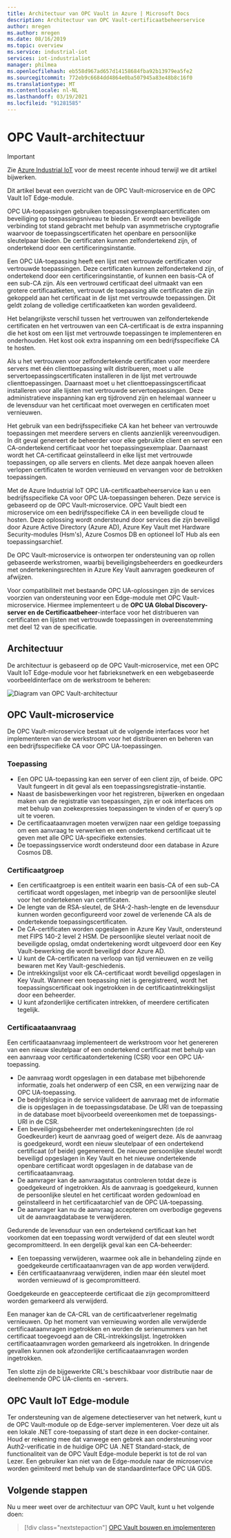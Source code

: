 ```yaml
---
title: Architectuur van OPC Vault in Azure | Microsoft Docs
description: Architectuur van OPC Vault-certificaatbeheerservice
author: mregen
ms.author: mregen
ms.date: 08/16/2019
ms.topic: overview
ms.service: industrial-iot
services: iot-industrialiot
manager: philmea
ms.openlocfilehash: eb558d967ad657d14158684fba92b13979ea5fe2
ms.sourcegitcommit: 772eb9c6684dd4864e0ba507945a83e48b8c16f0
ms.translationtype: MT
ms.contentlocale: nl-NL
ms.lasthandoff: 03/19/2021
ms.locfileid: "91281585"
---
```

# <a name="opc-vault-architecture"></a>OPC Vault-architectuur

> [!IMPORTANT]
> Zie [Azure Industrial IoT](https://azure.github.io/Industrial-IoT/) voor de meest recente inhoud terwijl we dit artikel bijwerken.

Dit artikel bevat een overzicht van de OPC Vault-microservice en de OPC Vault IoT Edge-module.

OPC UA-toepassingen gebruiken toepassingsexemplaarcertificaten om beveiliging op toepassingsniveau te bieden. Er wordt een beveiligde verbinding tot stand gebracht met behulp van asymmetrische cryptografie waarvoor de toepassingscertificaten het openbare en persoonlijke sleutelpaar bieden. De certificaten kunnen zelfondertekend zijn, of ondertekend door een certificeringsinstantie.

Een OPC UA-toepassing heeft een lijst met vertrouwde certificaten voor vertrouwde toepassingen. Deze certificaten kunnen zelfondertekend zijn, of ondertekend door een certificeringsinstantie, of kunnen een basis-CA of een sub-CA zijn. Als een vertrouwd certificaat deel uitmaakt van een grotere certificaatketen, vertrouwt de toepassing alle certificaten die zijn gekoppeld aan het certificaat in de lijst met vertrouwde toepassingen. Dit geldt zolang de volledige certificaatketen kan worden gevalideerd.

Het belangrijkste verschil tussen het vertrouwen van zelfondertekende certificaten en het vertrouwen van een CA-certificaat is de extra inspanning die het kost om een lijst met vertrouwde toepassingen te implementeren en onderhouden. Het kost ook extra inspanning om een bedrijfsspecifieke CA te hosten. 

Als u het vertrouwen voor zelfondertekende certificaten voor meerdere servers met één clienttoepassing wilt distribueren, moet u alle servertoepassingscertificaten installeren in de lijst met vertrouwde clienttoepassingen. Daarnaast moet u het clienttoepassingscertificaat installeren voor alle lijsten met vertrouwde servertoepassingen. Deze administratieve inspanning kan erg tijdrovend zijn en helemaal wanneer u de levensduur van het certificaat moet overwegen en certificaten moet vernieuwen.

Het gebruik van een bedrijfsspecifieke CA kan het beheer van vertrouwde toepassingen met meerdere servers en clients aanzienlijk vereenvoudigen. In dit geval genereert de beheerder voor elke gebruikte client en server een CA-ondertekend certificaat voor het toepassingsexemplaar. Daarnaast wordt het CA-certificaat geïnstalleerd in elke lijst met vertrouwde toepassingen, op alle servers en clients. Met deze aanpak hoeven alleen verlopen certificaten te worden vernieuwd en vervangen voor de betrokken toepassingen.

Met de Azure Industrial IoT OPC UA-certificaatbeheerservice kan u een bedrijfsspecifieke CA voor OPC UA-toepassingen beheren. Deze service is gebaseerd op de OPC Vault-microservice. OPC Vault biedt een microservice om een bedrijfsspecifieke CA in een beveiligde cloud te hosten. Deze oplossing wordt ondersteund door services die zijn beveiligd door Azure Active Directory (Azure AD), Azure Key Vault met Hardware Security-modules (Hsm's), Azure Cosmos DB en optioneel IoT Hub als een toepassingsarchief.

De OPC Vault-microservice is ontworpen ter ondersteuning van op rollen gebaseerde werkstromen, waarbij beveiligingsbeheerders en goedkeurders met ondertekeningsrechten in Azure Key Vault aanvragen goedkeuren of afwijzen.

Voor compatibiliteit met bestaande OPC UA-oplossingen zijn de services voorzien van ondersteuning voor een Edge-module met OPC Vault-microservice. Hiermee implementeert u de **OPC UA Global Discovery-server en de Certificaatbeheer**-interface voor het distribueren van certificaten en lijsten met vertrouwde toepassingen in overeenstemming met deel 12 van de specificatie. 


## <a name="architecture"></a>Architectuur

De architectuur is gebaseerd op de OPC Vault-microservice, met een OPC Vault IoT Edge-module voor het fabrieksnetwerk en een webgebaseerde voorbeeldinterface om de werkstroom te beheren:

![Diagram van OPC Vault-architectuur](media/overview-opc-vault-architecture/opc-vault.png)

## <a name="opc-vault-microservice"></a>OPC Vault-microservice

De OPC Vault-microservice bestaat uit de volgende interfaces voor het implementeren van de werkstroom voor het distribueren en beheren van een bedrijfsspecifieke CA voor OPC UA-toepassingen.

### <a name="application"></a>Toepassing 
- Een OPC UA-toepassing kan een server of een client zijn, of beide. OPC Vault fungeert in dit geval als een toepassingsregistratie-instantie. 
- Naast de basisbewerkingen voor het registreren, bijwerken en ongedaan maken van de registratie van toepassingen, zijn er ook interfaces om met behulp van zoekexpressies toepassingen te vinden of er query’s op uit te voeren. 
- De certificaataanvragen moeten verwijzen naar een geldige toepassing om een aanvraag te verwerken en een ondertekend certificaat uit te geven met alle OPC UA-specifieke extensies. 
- De toepassingsservice wordt ondersteund door een database in Azure Cosmos DB.

### <a name="certificate-group"></a>Certificaatgroep
- Een certificaatgroep is een entiteit waarin een basis-CA of een sub-CA certificaat wordt opgeslagen, met inbegrip van de persoonlijke sleutel voor het ondertekenen van certificaten. 
- De lengte van de RSA-sleutel, de SHA-2-hash-lengte en de levensduur kunnen worden geconfigureerd voor zowel de verlenende CA als de ondertekende toepassingscertificaten. 
- De CA-certificaten worden opgeslagen in Azure Key Vault, ondersteund met FIPS 140-2 level 2 HSM. De persoonlijke sleutel verlaat nooit de beveiligde opslag, omdat ondertekening wordt uitgevoerd door een Key Vault-bewerking die wordt beveiligd door Azure AD. 
- U kunt de CA-certificaten na verloop van tijd vernieuwen en ze veilig bewaren met Key Vault-geschiedenis. 
- De intrekkingslijst voor elk CA-certificaat wordt beveiligd opgeslagen in Key Vault. Wanneer een toepassing niet is geregistreerd, wordt het toepassingscertificaat ook ingetrokken in de certificaatintrekkingslijst door een beheerder.
- U kunt afzonderlijke certificaten intrekken, of meerdere certificaten tegelijk.

### <a name="certificate-request"></a>Certificaataanvraag
Een certificaataanvraag implementeert de werkstroom voor het genereren van een nieuw sleutelpaar of een ondertekend certificaat met behulp van een aanvraag voor certificaatondertekening (CSR) voor een OPC UA-toepassing. 
- De aanvraag wordt opgeslagen in een database met bijbehorende informatie, zoals het onderwerp of een CSR, en een verwijzing naar de OPC UA-toepassing. 
- De bedrijfslogica in de service valideert de aanvraag met de informatie die is opgeslagen in de toepassingsdatabase. De URI van de toepassing in de database moet bijvoorbeeld overeenkomen met de toepassings-URI in de CSR.
- Een beveiligingsbeheerder met ondertekeningsrechten (de rol Goedkeurder) keurt de aanvraag goed of weigert deze. Als de aanvraag is goedgekeurd, wordt een nieuw sleutelpaar of een ondertekend certificaat (of beide) gegenereerd. De nieuwe persoonlijke sleutel wordt beveiligd opgeslagen in Key Vault en het nieuwe ondertekende openbare certificaat wordt opgeslagen in de database van de certificaataanvraag.
- De aanvrager kan de aanvraagstatus controleren totdat deze is goedgekeurd of ingetrokken. Als de aanvraag is goedgekeurd, kunnen de persoonlijke sleutel en het certificaat worden gedownload en geïnstalleerd in het certificaatarchief van de OPC UA-toepassing.
- De aanvrager kan nu de aanvraag accepteren om overbodige gegevens uit de aanvraagdatabase te verwijderen. 

Gedurende de levensduur van een ondertekend certificaat kan het voorkomen dat een toepassing wordt verwijderd of dat een sleutel wordt gecompromitteerd. In een dergelijk geval kan een CA-beheerder:
- Een toepassing verwijderen, waarmee ook alle in behandeling zijnde en goedgekeurde certificaataanvragen van de app worden verwijderd. 
- Eén certificaataanvraag verwijderen, indien maar één sleutel moet worden vernieuwd of is gecompromitteerd.

Goedgekeurde en geaccepteerde certificaat die zijn gecompromitteerd worden gemarkeerd als verwijderd.

Een manager kan de CA-CRL van de certificaatverlener regelmatig vernieuwen. Op het moment van vernieuwing worden alle verwijderde certificaataanvragen ingetrokken en worden de serienummers van het certificaat toegevoegd aan de CRL-intrekkingslijst. Ingetrokken certificaataanvragen worden gemarkeerd als ingetrokken. In dringende gevallen kunnen ook afzonderlijke certificaataanvragen worden ingetrokken.

Ten slotte zijn de bijgewerkte CRL's beschikbaar voor distributie naar de deelnemende OPC UA-clients en -servers.

## <a name="opc-vault-iot-edge-module"></a>OPC Vault IoT Edge-module
Ter ondersteuning van de algemene detectieserver van het netwerk, kunt u de OPC Vault-module op de Edge-server implementeren. Voer deze uit als een lokale .NET core-toepassing of start deze in een docker-container. Houd er rekening mee dat vanwege een gebrek aan ondersteuning voor Auth2-verificatie in de huidige OPC UA .NET Standard-stack, de functionaliteit van de OPC Vault Edge-module beperkt is tot de rol van Lezer. Een gebruiker kan niet van de Edge-module naar de microservice worden geïmiteerd met behulp van de standaardinterface OPC UA GDS.

## <a name="next-steps"></a>Volgende stappen

Nu u meer weet over de architectuur van OPC Vault, kunt u het volgende doen:

> [!div class="nextstepaction"]
> [OPC Vault bouwen en implementeren](howto-opc-vault-deploy.md)

